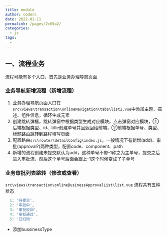 ```yaml
---
title: module
author: coderc
date: 2022-01-11
permalink: /pages/2c69a2/
categories:
  - js
tags:
  - 
---
```


## 一、流程业务
流程可能有多个入口，首先是业务办理导航页面
### 业务导航新增流程（新增流程）
1. 业务办理导航页面入口在`src\views\transaction\onlineNavigation\tabs\list2.vue`中添加主题、描述、组件信息，循环生成元素
2. 创建跳转弹框，跳转弹窗中根据类型生成对应模块，点击弹窗对应模块，①后端根据类型、id、title创建单号并且返回给前端，②前端根据单号、类型、标题路由跳转到路程填写页面
3. 配置路由`src\router\detailConfig\index.js`，一般情况下有新增(add)、审批(approval?)两种类型，配置code、component、path
4. 新增的流程创建未提交默认为add，这种单号不带-1称之为主单号，提交之后进入审批流，然后这个单号后面会跟上-1这个时候变成了子单号

### 业务审批列表跳转（修改或查看）
`src\views\transaction\onlineBusinessApprovalList\list.vue`
流程共有五种状态
```JavaScript
  1: '待提交',
  2: '审批中',
  3: '审批驳回',
  4: '审批通过',
  5: '已归档'
```
- 添加bussinessType